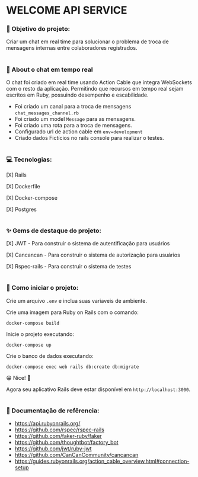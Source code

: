 # WELCOME API SERVICE

### 🎯 Objetivo do projeto: 

Criar um chat em real time para solucionar o problema de troca de mensagens internas entre colaboradores registrados.

#

### 💬 About o chat em tempo real 

O chat foi criado em real time usando Action Cable que integra WebSockets com o resto da aplicação. Permitindo que recursos em tempo real sejam escritos em Ruby, possuindo desempenho e escabilidade.

- Foi criado um canal para a troca de mensagens `chat_messages_channel.rb`
- Foi criado um model `Message` para as mensagens.
- Foi criado uma rota para a troca de mensagens.
- Configurado url de action cable em `env=development`
- Criado dados Fictícios no rails console para realizar o testes.

# 


### 💻 Tecnologias:

[X] Rails 

[X] Dockerfile

[X] Docker-compose

[X] Postgres

#

### ✨ Gems de destaque do projeto:

[X] JWT - Para construir o sistema de autentificação para usuários

[X] Cancancan - Para construir o sistema de autorização para usuários

[X] Rspec-rails - Para construir o sistema de testes

#

### 🏁 Como iniciar o projeto:

Crie um arquivo `.env` e inclua suas variaveis de ambiente.

Crie uma imagem para Ruby on Rails com o comando:

`docker-compose build`

Inicie o projeto executando:

`docker-compose up`

Crie o banco de dados executando:

`docker-compose exec web rails db:create db:migrate`

😁 Nice! 🚀 

Agora seu aplicativo Rails deve estar disponível em `http://localhost:3000`.

#

### 📕 Documentação de refêrencia:

- https://api.rubyonrails.org/
- https://github.com/rspec/rspec-rails
- https://github.com/faker-ruby/faker
- https://github.com/thoughtbot/factory_bot
- https://github.com/jwt/ruby-jwt
- https://github.com/CanCanCommunity/cancancan 
- https://guides.rubyonrails.org/action_cable_overview.html#connection-setup
